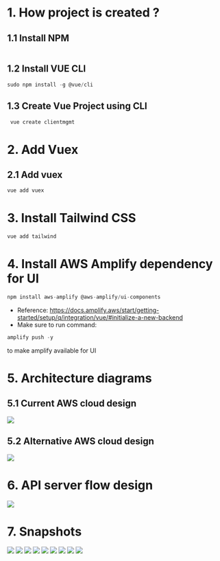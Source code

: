 # 1. How project is created ? #
## 1.1 Install NPM ##
```js

```

## 1.2 Install VUE CLI ##
```js
sudo npm install -g @vue/cli
```

## 1.3 Create Vue Project using CLI ##
```js
 vue create clientmgmt
```

# 2. Add Vuex #
## 2.1 Add vuex ##
```js
vue add vuex
```

# 3. Install Tailwind CSS #
```js
vue add tailwind 
```

# 4. Install AWS Amplify dependency for UI #
```js
npm install aws-amplify @aws-amplify/ui-components
```
- Reference: https://docs.amplify.aws/start/getting-started/setup/q/integration/vue/#initialize-a-new-backend
- Make sure to run command:
```js 
amplify push -y
```
to make amplify available for UI

# 5. Architecture diagrams #
## 5.1 Current AWS cloud design ##
<img src="Snapshots/current-design.png"/>

## 5.2 Alternative AWS cloud design ##
<img src="Snapshots/alternative-design.png"/>

# 6. API server flow design #
<img src="Snapshots/api-design.png"/>

# 7. Snapshots #
<img src="Snapshots/img1.png"/>
<img src="Snapshots/img2.png"/>

<img src="Snapshots/img7.png"/>
<img src="Snapshots/img8.png"/>
<img src="Snapshots/img9.png"/>

<img src="Snapshots/img4.png"/>
<img src="Snapshots/img3.png"/>
<img src="Snapshots/img5.png"/>
<img src="Snapshots/img6.png"/>
